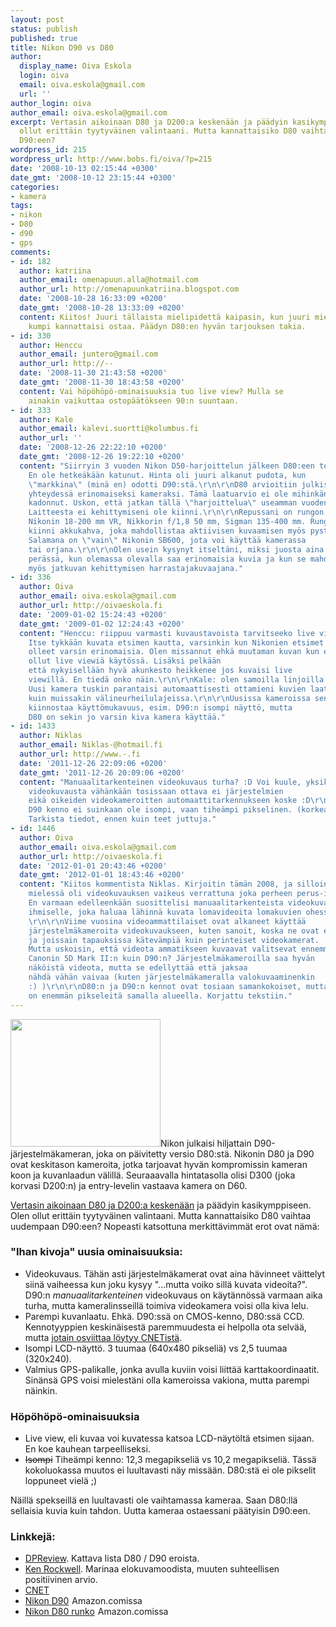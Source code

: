 ```yaml
---
layout: post
status: publish
published: true
title: Nikon D90 vs D80
author:
  display_name: Oiva Eskola
  login: oiva
  email: oiva.eskola@gmail.com
  url: ''
author_login: oiva
author_email: oiva.eskola@gmail.com
excerpt: Vertasin aikoinaan D80 ja D200:a keskenään ja päädyin kasikymppiseen. Olen
  ollut erittäin tyytyväinen valintaani. Mutta kannattaisiko D80 vaihtaa uudempaan
  D90:een?
wordpress_id: 215
wordpress_url: http://www.bobs.fi/oiva/?p=215
date: '2008-10-13 02:15:44 +0300'
date_gmt: '2008-10-12 23:15:44 +0300'
categories:
- kamera
tags:
- nikon
- D80
- d90
- gps
comments:
- id: 182
  author: katriina
  author_email: omenapuun.alla@hotmail.com
  author_url: http://omenapuunkatriina.blogspot.com
  date: '2008-10-28 16:33:09 +0200'
  date_gmt: '2008-10-28 13:33:09 +0200'
  content: Kiitos! Juuri tällaista mielipidettä kaipasin, kun juuri mietin,
    kumpi kannattaisi ostaa. Päädyn D80:en hyvän tarjouksen takia.
- id: 330
  author: Henccu
  author_email: juntero@gmail.com
  author_url: http://--
  date: '2008-11-30 21:43:58 +0200'
  date_gmt: '2008-11-30 18:43:58 +0200'
  content: Vai höpöhöpö-ominaisuuksia tuo live view? Mulla se
    ainakin vaikuttaa ostopäätökseen 90:n suuntaan.
- id: 333
  author: Kale
  author_email: kalevi.suortti@kolumbus.fi
  author_url: ''
  date: '2008-12-26 22:22:10 +0200'
  date_gmt: '2008-12-26 19:22:10 +0200'
  content: "Siirryin 3 vuoden Nikon D50-harjoittelun jälkeen D80:een toukokuussa-08.
    En ole hetkeäkään katunut. Hinta oli juuri alkanut pudota, kun
    \"markkina\" (minä en) odotti D90:stä.\r\n\r\nD80 arvioitiin julkistuksensa
    yhteydessä erinomaiseksi kameraksi. Tämä laatuarvio ei ole mihinkän
    kadonnut. Uskon, että jatkan tällä \"harjoittelua\" useamman vuoden.
    Laitteesta ei kehittymiseni ole kiinni.\r\n\r\nRepussani on rungon lisäksi
    Nikonin 18-200 mm VR, Nikkorin f/1,8 50 mm, Sigman 135-400 mm. Rungossa on
    kiinni akkukahva, joka mahdollistaa aktiivisen kuvaamisen myös pystyllä.
    Salamana on \"vain\" Nikonin SB600, jota voi käyttää kamerassa
    tai orjana.\r\n\r\nOlen usein kysynyt itseltäni, miksi juosta aina \"uusimman\"
    perässä, kun olemassa olevalla saa erinomaisia kuvia ja kun se mahdollistaa
    myös jatkuvan kehittymisen harrastajakuvaajana."
- id: 336
  author: Oiva
  author_email: oiva.eskola@gmail.com
  author_url: http://oivaeskola.fi
  date: '2009-01-02 15:24:43 +0200'
  date_gmt: '2009-01-02 12:24:43 +0200'
  content: "Henccu: riippuu varmasti kuvaustavoista tarvitseeko live viewiä.
    Itse tykkään kuvata etsimen kautta, varsinkin kun Nikonien etsimet ovat
    olleet varsin erinomaisia. Olen missannut ehkä muutaman kuvan kun ei ole
    ollut live viewiä käytössä. Lisäksi pelkään
    että nykyisellään hyvä akunkesto heikkenee jos kuvaisi live
    viewillä. En tiedä onko näin.\r\n\r\nKale: olen samoilla linjoilla.
    Uusi kamera tuskin parantaisi automaattisesti ottamieni kuvien laatua. Sama juttu
    kuin muissakin välineurheilulajeissa.\r\n\r\nUusissa kameroissa sen sijaan
    kiinnostaa käyttömukavuus, esim. D90:n isompi näyttö, mutta
    D80 on sekin jo varsin kiva kamera käyttää."
- id: 1433
  author: Niklas
  author_email: Niklas-@hotmail.fi
  author_url: http://www.-.fi
  date: '2011-12-26 22:09:06 +0200'
  date_gmt: '2011-12-26 20:09:06 +0200'
  content: "Manuaalitarkenteinen videokuvaus turha? :D Voi kuule, yksikään
    videokuvausta vähänkään tosissaan ottava ei järjestelmien
    eikä oikeiden videokameroitten automaattitarkennukseen koske :D\r\nLisäksi
    D90 kenno ei suinkaan ole isompi, vaan tiheämpi pikselinen. (korkeampi resoluutioinen).
    Tarkista tiedot, ennen kuin teet juttuja."
- id: 1446
  author: Oiva
  author_email: oiva.eskola@gmail.com
  author_url: http://oivaeskola.fi
  date: '2012-01-01 20:43:46 +0200'
  date_gmt: '2012-01-01 18:43:46 +0200'
  content: "Kiitos kommentista Niklas. Kirjoitin tämän 2008, ja silloin
    mielessä oli videokuvauksen vaikeus verrattuna joka perheen perus-ixukseen.
    En varmaan edelleenkään suosittelisi manuaalitarkenteista videokuvausta
    ihmiselle, joka haluaa lähinnä kuvata lomavideoita lomakuvien ohessa.
    \r\n\r\nViime vuosina videoammattilaiset ovat alkaneet käyttää
    järjestelmäkameroita videokuvaukseen, kuten sanoit, koska ne ovat edullisempia
    ja joissain tapauksissa kätevämpiä kuin perinteiset videokamerat.
    Mutta uskoisin, että videota ammatikseen kuvaavat valitsevat ennemmin esimerkiksi
    Canonin 5D Mark II:n kuin D90:n? Järjestelmäkameroilla saa hyvän
    näköistä videota, mutta se edellyttää että jaksaa
    nähdä vähän vaivaa (kuten järjestelmäkameralla valokuvaaminenkin
    :) )\r\n\r\nD80:n ja D90:n kennot ovat tosiaan samankokoiset, mutta D90:ssä
    on enemmän pikseleitä samalla alueella. Korjattu tekstiin."
---
```

<p><a href="http://www.flickr.com/photos/buglugs/2891387638/"><img class="alignleft" title="Nikon D90" src="https://farm4.static.flickr.com/3166/2891387638_f28a31db24_m.jpg" alt="" width="240" height="204" /></a>Nikon julkaisi hiljattain D90-järjestelmäkameran, joka on päivitetty versio D80:stä. Nikonin D80 ja D90 ovat keskitason kameroita, jotka tarjoavat hyvän kompromissin kameran koon ja kuvanlaadun välillä. Seuraaavalla hintatasolla olisi D300 (joka korvasi D200:n) ja entry-levelin vastaava kamera on D60.</p>
<p><a title="Mikä digijärkkäri? Nikon D80 vs. D200" href="http://oivaeskola.fi/2007/12/10/mika-digijarkkari-nikon-d80-vs-d200">Vertasin aikoinaan D80 ja D200:a keskenään</a> ja päädyin kasikymppiseen. Olen ollut erittäin tyytyväinen valintaani. Mutta kannattaisiko D80 vaihtaa uudempaan D90:een? Nopeasti katsottuna merkittävimmät erot ovat nämä:<a id="more"></a><a id="more-215"></a></p>
<h3>"Ihan kivoja" uusia ominaisuuksia:</h3>
<ul>
<li>Videokuvaus. Tähän asti järjestelmäkamerat ovat aina hävinneet väittelyt siinä vaiheessa kun joku kysyy "...mutta voiko sillä kuvata videoita?". D90:n <em>manuaalitarkenteinen</em> videokuvaus on käytännössä varmaan aika turha, mutta kameralinsseillä toimiva videokamera voisi olla kiva lelu.</li>
<li>Parempi kuvanlaatu. Ehkä. D90:ssä on CMOS-kenno, D80:ssä CCD. Kennotyyppien keskinäisestä paremmuudesta ei helpolla ota selvää, mutta <a title="New CMOS sensors catching on in cameras" href="http://news.cnet.com/8301-13580_3-9860021-39.html">jotain osviittaa löytyy CNETistä</a>.</li>
<li>Isompi LCD-näyttö. 3 tuumaa (640x480 pikseliä) vs 2,5 tuumaa (320x240).</li>
<li>Valmius GPS-palikalle, jonka avulla kuviin voisi liittää karttakoordinaatit. Sinänsä GPS voisi mielestäni olla kameroissa vakiona, mutta parempi näinkin.</li>
</ul>
<h3>Höpöhöpö-ominaisuuksia</h3>
<ul>
<li>Live view, eli kuvaa voi kuvatessa katsoa LCD-näytöltä etsimen sijaan. En koe kauhean tarpeelliseksi.</li>
<li><del>Isompi</del>&nbsp;Tiheämpi kenno: 12,3 megapikseliä vs 10,2 megapikseliä. Tässä kokoluokassa muutos ei luultavasti näy missään. D80:stä ei ole pikselit loppuneet vielä ;)</li>
</ul>
<p>Näillä spekseillä en luultavasti ole vaihtamassa kameraa. Saan D80:llä sellaisia kuvia kuin tahdon. Uutta kameraa ostaessani päätyisin D90:een.</p>
<h3>Linkkejä:</h3>
<ul>
<li><a title="dpreview: Nikon D90 hands-on preview" href="http://www.dpreview.com/previews/nikond90/">DPReview</a>. Kattava lista D80 / D90 eroista.</li>
<li><a href="http://www.kenrockwell.com/nikon/d90.htm">Ken Rockwell</a>. Marinaa elokuvamoodista, muuten suhteellisen positiivinen arvio.</li>
<li><a title="CNET: Nikon D90 at long last" href="http://news.cnet.com/8301-17938_105-10026094-1.html">CNET</a></li>
<li><a href="http://www.amazon.com/gp/product/B001ENOZY4?ie=UTF8&amp;tag=bobsfi-20&amp;linkCode=as2&amp;camp=1789&amp;creative=9325&amp;creativeASIN=B001ENOZY4">Nikon D90</a><img style="border: none !important; margin: 0px !important;" src="http://www.assoc-amazon.com/e/ir?t=bobsfi-20&amp;l=as2&amp;o=1&amp;a=B001ENOZY4" alt="" width="1" height="1" border="0" /> Amazon.comissa</li>
<li><a href="http://www.amazon.com/gp/product/B000HGMX5M?ie=UTF8&amp;tag=bobsfi-20&amp;linkCode=as2&amp;camp=1789&amp;creative=9325&amp;creativeASIN=B000HGMX5M">Nikon D80 runko</a><img style="border: none !important; margin: 0px !important;" src="http://www.assoc-amazon.com/e/ir?t=bobsfi-20&amp;l=as2&amp;o=1&amp;a=B000HGMX5M" alt="" width="1" height="1" border="0" /> Amazon.comissa</li>
</ul>
